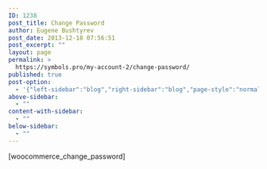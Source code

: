 ```yaml
---
ID: 1238
post_title: Change Password
author: Eugene Bushtyrev
post_date: 2013-12-18 07:56:51
post_excerpt: ""
layout: page
permalink: >
  https://symbols.pro/my-account-2/change-password/
published: true
post-option:
  - '{"left-sidebar":"blog","right-sidebar":"blog","page-style":"normal","show-title":"enable","page-caption":"","show-content":"enable","header-background":""}'
above-sidebar:
  - ""
content-with-sidebar:
  - ""
below-sidebar:
  - ""
---
```

[woocommerce_change_password]